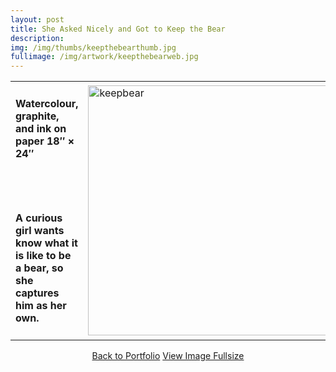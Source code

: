 ```yaml
---
layout: post
title: She Asked Nicely and Got to Keep the Bear
description:
img: /img/thumbs/keepthebearthumb.jpg
fullimage: /img/artwork/keepthebearweb.jpg
---
```


<table>
  <colgroup>
      <col style="width:50%"/>
      <col style="width:50%"/>
  </colgroup>
  <tr>
  <td><h4>Watercolour, graphite, and ink on paper 18&Prime; &times; 24&Prime;</h4><br/><br/><h4>A curious girl wants know what it is like to be a bear, so she captures him as her own.</h4></td>
    <td rowspan="2"><img src="{{ page.fullimage | prepend: site.baseurl | prepend: site.url }}" alt="keepbear" width="400" title="Keep The Bear"></td>
  </tr>
</table>

<center>
  <a href="{{ site.url }}/portfolio" class="button">Back to Portfolio</a>
  <a href="{{ page.fullimage }}" class="button">View Image Fullsize</a>
</center>
